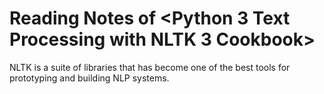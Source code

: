 # Reading Notes of <Python 3 Text Processing with NLTK 3 Cookbook>

NLTK is a suite of libraries that has become one of the best tools for prototyping and building NLP systems.


